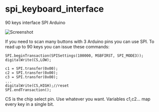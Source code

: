 # spi_keyboard_interface
90 keys interface SPI Arduino 

![Screenshot]('spi_arduino_interface.PNG')

If you need to scan many buttons with 3 Arduino pins you can use SPI. To read up to 90 keys you can issue these commands:

```
SPI.beginTransaction(SPISettings(100000, MSBFIRST, SPI_MODE3));
digitalWrite(CS,LOW);

c1 = SPI.transfer(0x00);
c2 = SPI.transfer(0x00);
c3 = SPI.transfer(0x00);
...
digitalWrite(CS,HIGH);//reset
SPI.endTransaction();
```

CS is the chip select pin. Use whatever you want. Variables c1,c2... map every key in a single bit.
